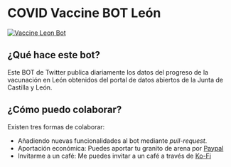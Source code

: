 # COVID Vaccine BOT León
[![Vaccine Leon Bot](https://github.com/adrianpaniagualeon/twitter-vaccine-bot/actions/workflows/action.yaml/badge.svg)](https://github.com/adrianpaniagualeon/twitter-vaccine-bot/actions/workflows/action.yaml)

## ¿Qué hace este bot?
Este BOT de Twitter publica diariamente los datos del progreso de la vacunación en León obtenidos del portal de datos abiertos de la Junta de Castilla y León.


## ¿Cómo puedo colaborar?
Existen tres formas de colaborar:
- Añadiendo nuevas funcionalidades al bot mediante _pull-request_. 
- Aportación económica: Puedes aportar tu granito de arena por [Paypal](https://paypal.me/panleoad)
- Invitarme a un café: Me puedes invitar a un café a través de [Ko-Fi](https://ko-fi.com/adrianpaniagualeon)
